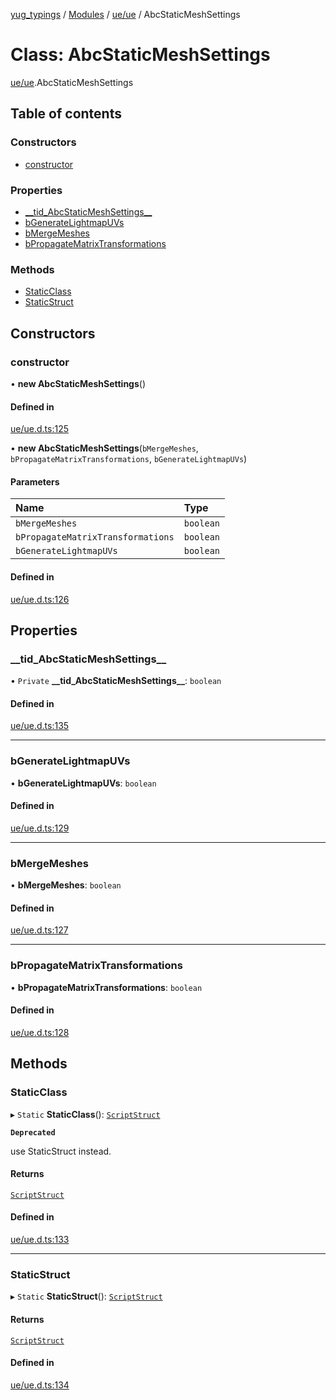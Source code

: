 [yug_typings](../README.md) / [Modules](../modules.md) / [ue/ue](../modules/ue_ue.md) / AbcStaticMeshSettings

# Class: AbcStaticMeshSettings

[ue/ue](../modules/ue_ue.md).AbcStaticMeshSettings

## Table of contents

### Constructors

- [constructor](ue_ue.AbcStaticMeshSettings.md#constructor)

### Properties

- [\_\_tid\_AbcStaticMeshSettings\_\_](ue_ue.AbcStaticMeshSettings.md#__tid_abcstaticmeshsettings__)
- [bGenerateLightmapUVs](ue_ue.AbcStaticMeshSettings.md#bgeneratelightmapuvs)
- [bMergeMeshes](ue_ue.AbcStaticMeshSettings.md#bmergemeshes)
- [bPropagateMatrixTransformations](ue_ue.AbcStaticMeshSettings.md#bpropagatematrixtransformations)

### Methods

- [StaticClass](ue_ue.AbcStaticMeshSettings.md#staticclass)
- [StaticStruct](ue_ue.AbcStaticMeshSettings.md#staticstruct)

## Constructors

### constructor

• **new AbcStaticMeshSettings**()

#### Defined in

[ue/ue.d.ts:125](https://github.com/YugMetaverse/yug_typings/blob/25cad34/ue/ue.d.ts#L125)

• **new AbcStaticMeshSettings**(`bMergeMeshes`, `bPropagateMatrixTransformations`, `bGenerateLightmapUVs`)

#### Parameters

| Name | Type |
| :------ | :------ |
| `bMergeMeshes` | `boolean` |
| `bPropagateMatrixTransformations` | `boolean` |
| `bGenerateLightmapUVs` | `boolean` |

#### Defined in

[ue/ue.d.ts:126](https://github.com/YugMetaverse/yug_typings/blob/25cad34/ue/ue.d.ts#L126)

## Properties

### \_\_tid\_AbcStaticMeshSettings\_\_

• `Private` **\_\_tid\_AbcStaticMeshSettings\_\_**: `boolean`

#### Defined in

[ue/ue.d.ts:135](https://github.com/YugMetaverse/yug_typings/blob/25cad34/ue/ue.d.ts#L135)

___

### bGenerateLightmapUVs

• **bGenerateLightmapUVs**: `boolean`

#### Defined in

[ue/ue.d.ts:129](https://github.com/YugMetaverse/yug_typings/blob/25cad34/ue/ue.d.ts#L129)

___

### bMergeMeshes

• **bMergeMeshes**: `boolean`

#### Defined in

[ue/ue.d.ts:127](https://github.com/YugMetaverse/yug_typings/blob/25cad34/ue/ue.d.ts#L127)

___

### bPropagateMatrixTransformations

• **bPropagateMatrixTransformations**: `boolean`

#### Defined in

[ue/ue.d.ts:128](https://github.com/YugMetaverse/yug_typings/blob/25cad34/ue/ue.d.ts#L128)

## Methods

### StaticClass

▸ `Static` **StaticClass**(): [`ScriptStruct`](ue_ue.ScriptStruct.md)

**`Deprecated`**

use StaticStruct instead.

#### Returns

[`ScriptStruct`](ue_ue.ScriptStruct.md)

#### Defined in

[ue/ue.d.ts:133](https://github.com/YugMetaverse/yug_typings/blob/25cad34/ue/ue.d.ts#L133)

___

### StaticStruct

▸ `Static` **StaticStruct**(): [`ScriptStruct`](ue_ue.ScriptStruct.md)

#### Returns

[`ScriptStruct`](ue_ue.ScriptStruct.md)

#### Defined in

[ue/ue.d.ts:134](https://github.com/YugMetaverse/yug_typings/blob/25cad34/ue/ue.d.ts#L134)
